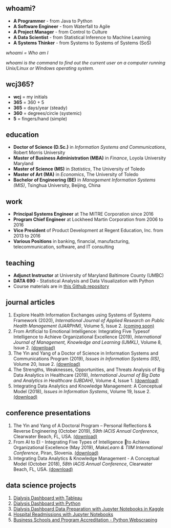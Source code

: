 ## whoami?
* **A Programmer** - from Java to Python
* **A Software Engineer** - from Waterfall to Agile
* **A Project Manager** - from Control to Culture
* **A Data Scientist** - from Statistical Inference to Machine Learning
* **A Systems Thinker** - from Systems to Systems of Systems (SoS)

*whoami = Who am I* 

*whoami is the command to find out the current user on a computer running Unix/Linux or Windows operating system.*

## wcj365?
* **wcj** = my initials
* **365** = 360 + 5
* **365** = days/year (steady)
* **360** = degrees/circle (systemic)
* **5** = fingers/hand (simple)

## education
* **Doctor of Science (D.Sc.)** in *Information Systems and Communications*, Robert Morris University
* **Master of Business Administration (MBA)** in *Finance*, Loyola University Maryland
* **Master of Science (MS)** in *Statistics*, The University of Toledo
* **Master of Art (MA)** in *Economics*, The University of Toledo
* **Bachelor of Engineering (BE)** in *Management Information Systems (MIS)*, Tsinghua University, Beijing, China

## work
* **Principal Systems Engineer** at The MITRE Corporation since 2016
* **Program Chief Engineer** at Lockheed Martin Corporation from 2006 to 2016
* **Vice President** of Product Development at Regent Education, Inc. from 2013 to 2016
* **Various Positions** in banking, financial, manufacturing, telecommunication, software, and IT consulting

## teaching
* **Adjunct Instructor** at University of Maryland Baltimore County (UMBC)  
* **DATA 690** - Statistical Analysis and Data Visualization with Python
* Course materials are in [this Github repository](https://github.com/wcj365/python-stats-dataviz)

## journal articles
1. Explore Health Information Exchanges using Systems of Systems Framework (2020), *International Journal of Applied Research on Public Health Management (IJARPHM)*, Volume 5, Issue 2. [(coming soon)](https://www.igi-global.com/journal/international-journal-applied-research-public/214902)
2. From Artificial to Emotional Intelligence: Integrating Five Typesof Intelligence to Achieve Organizational Excellence (2019), *International Journal of Management, Knowledge and Learning (IJMKL)*, Volume 8, Issue 2. [(download)](http://www.issbs.si/press/ISSN/2232-5697/8_125-144.pdf)
3. The Yin and Yang of a Doctor of Science in Information Systems and Communications Program (2019), *Issues in Information Systems (IIS)*, Volume 20, Issue 2. [(download)](http://www.iacis.org/iis/2019/2_iis_2019_128-139.pdf)
4. The Strengths, Weaknesses, Opportunities, and Threats Analysis of Big Data Analytics in Healthcare (2019), *International Journal of Big Data and Analytics in Healthcare (IJBDAH)*, Volume 4, Issue 1. [(download)](https://github.com/wcj365/wcj365.github.io/blob/master/docs/The-Strengths-Weaknesses-Opportunities-and-Threats-Analysis-of-Big-Data-Analytics-in-Healthcare.pdf)
5. Integrating Data Analytics and Knowledge Management: A Conceptual Model (2018), *Issues in Information Systems*, Volume 19, Issue 2. [(download)](http://www.iacis.org/iis/2018/2_iis_2018_208-216.pdf)

## conference presentations
1. The Yin and Yang of A Doctoral Program – Personal Reflections & Reverse Engineering (October 2019), *59th IACIS Annual Conference*, Clearwater Beach, FL, USA. [(download)](https://github.com/wcj365/wcj365.github.io/blob/master/docs/Yin%20Yang%20Research%20Model%202019%20IACIS.pptx)
2. From AI to EI - Integrating Five Types of Intelligence to Achieve Organizational Excellence (May 2019), *MakeLearn & TIIM International Conference*, Piran, Slovenia. [(download)](https://github.com/wcj365/wcj365.github.io/blob/master/docs/From%20AI%20to%20EI%20Final.pptx)
3. Integrating Data Analytics & Knowledge Management - A Conceptual Model (October 2018), *58th IACIS Annual Conference*, Clearwater Beach, FL, USA. [(download)](https://github.com/wcj365/wcj365.github.io/blob/master/docs/Integrating%20Data%20Analytics%20and%20Knowledge%20Management.pptx)

## data science projects
1. [Dialysis Dashboard with Tableau](https://public.tableau.com/profile/jaywang) 
2. [Dialysis Dashboard with Python](https://github.com/wcj365/dialysis-dashboard)
3. [Dialysis Dashboard Data Preparation with Jupyter Notebooks in Kaggle](https://www.kaggle.com/wcj365/rmudsc)
4. [Hospital Readmissions with Jupyter Notebooks](https://github.com/wcj365/hospital-readmissions)
5. [Business Schools and Program Accreditation - Python Webscraping](https://github.com/wcj365/accreditation)
